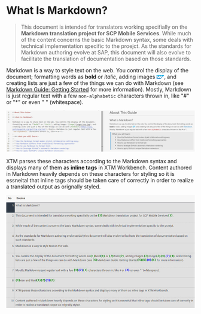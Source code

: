 # What Is Markdown?

> This document is intended for translators working specifially on the **Markdown translation project for SCP Mobile Services**. While much of the content concerns the basic Markdown syntax, some deals with technical implementation specific to the proejct. As the standards for Markdown authoring evolve at SAP, this document will also evolve to facilitate the translation of documentation based on those standards.

Markdown is a way to style text on the web. You control the display of the document; formatting words as **bold** or *italic*, adding images ![image](images/sap.jpg), and creating lists are just a few of the things we can do with Markdown (see [Markdown Guide: Getting Started](https://www.markdownguide.org/getting-started/) for more information). Mostly, Markdown is just regular text with a few `non-alphabetic` characters thrown in, like "#" or "*" or even " " (whitespace).

![xtm and html](images/markdown.jpg "View of Markdown source file (left) and its HTML output (right)")

XTM parses these characters according to the Markdown syntax and displays many of them as **inline tags** in XTM Workbench. Content authored in Markdown heavily depends on these characters for styling so it is essneital that inline tags should be taken care of correctly in order to realize a translated output as orignally styled.

![Markdown in XTM](images/markdown_in_xtm.jpg "View of Markdown file in XTM")